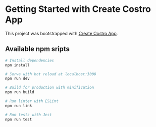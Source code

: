 # Getting Started with Create Costro App

This project was bootstrapped with [Create Costro App](https://github.com/costrojs/create-costro-app).

## Available npm sripts

```bash
# Install dependencies
npm install

# Serve with hot reload at localhost:3000
npm run dev

# Build for production with minification
npm run build

# Run linter with ESLint
npm run link

# Run tests with Jest
npm run test
```
